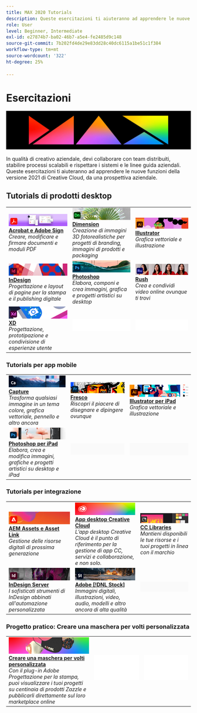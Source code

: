 ```yaml
---
title: MAX 2020 Tutorials
description: Queste esercitazioni ti aiuteranno ad apprendere le nuove funzioni della versione 2021 di Creative Cloud, da una prospettiva aziendale
role: User
level: Beginner, Intermediate
exl-id: e27874b7-ba02-46b7-a5e4-fe2485d9c148
source-git-commit: 7b202fd4de29e83dd28c40dc6115a1be51c1f384
workflow-type: tm+mt
source-wordcount: '322'
ht-degree: 25%

---
```


# Esercitazioni

![Immagine Eroica Max 2020](../assets/MAX.jpg)

In qualità di creativo aziendale, devi collaborare con team distribuiti, stabilire processi scalabili e rispettare i sistemi e le linee guida aziendali. Queste esercitazioni ti aiuteranno ad apprendere le nuove funzioni della versione 2021 di Creative Cloud, da una prospettiva aziendale.

## Tutorials di prodotti desktop

<table style="table-layout:fixed">
<tr>
 <td>
    <a href="acrobat-sign.md">
      <img alt="Acrobat e Adobe Sign" src="../assets/DC.jpg" />
    </a>
    <div>
    <a href="acrobat-sign.md"><strong>Acrobat e Adobe Sign</strong></a>
    </div>
    <em>Creare, modificare e firmare documenti e moduli PDF</em>
    <br>
  </td>
  <td>
    <a href="dimension.md">
      <img alt="Dimension" src="../assets/Dimenio.jpg" />
    </a>
    <div>
    <a href="dimension.md"><strong>Dimension</strong></a>
    </div>
    <em>Creazione di immagini 3D fotorealistiche per progetti di branding, immagini di prodotti e packaging</em>
    <br>
  </td>
  <td>
    <a href="illustrator.md">
      <img alt="Illustrator" src="../assets/Illustrator.jpg" />
    </a>
    <div>
    <a href="illustrator.md"><strong>Illustrator</strong></a>
    </div>
    <em>Grafica vettoriale e illustrazione</em>
    <br>
  </td>
</tr>
<tr>
 <td>
    <a href="indesign.md">
      <img alt="InDesign" src="../assets/InDesign.jpg" />
    </a>
    <div>
    <a href="indesign.md"><strong>InDesign</strong></a>
    </div>
    <em>Progettazione e layout di pagine per la stampa e il publishing digitale</em>
    <br>
  </td>
  <td>
    <a href="photoshop.md">
      <img alt="Photoshop" src="../assets/Photoshop.jpg" />
    </a>
    <div>
    <a href="photoshop.md"><strong>Photoshop</strong></a>
    </div>
    <em>Elabora, componi e crea immagini, grafica e progetti artistici su desktop</em>
    <br>
  </td>
  <td>
    <a href="rush.md">
      <img alt="Rush" src="../assets/Rush.jpg" />
    </a>
    <div>
    <a href="rush.md"><strong>Rush</strong></a>
    </div>
    <em>Crea e condividi video online ovunque ti trovi</em>
    <br>
  </td>
</tr>
<tr>
 <td>
    <a href="xd.md">
      <img alt="XD" src="../assets/XD.jpg" />
    </a>
    <div>
    <a href="xd.md"><strong>XD</strong></a>
    </div>
    <em>Progettazione, prototipazione e condivisione di esperienze utente</em>
    <br>
  </td>
  <td>
    <img alt="Spaziatore" src="../assets/WhiteBanner_Spacer.png" />
    <div>
    <br>
  </td>
  <td>
    <img alt="Spaziatore" src="../assets/WhiteBanner_Spacer.png" />
    <div>
    <br>
  </td>
</tr>
</table>

### Tutorials per app mobile

<table style="table-layout:fixed">
<tr>
 <td>
    <a href="capture.md">
      <img alt="Capture" src="../assets/Capture.jpg" />
    </a>
    <div>
    <a href="capture.md"><strong>Capture</strong></a>
    </div>
    <em>Trasforma qualsiasi immagine in un tema colore, grafica vettoriale, pennello e altro ancora</em>
    <br>
  </td>
  <td>
    <a href="fresco.md">
      <img alt="Fresco" src="../assets/Fresco.jpg" />
    </a>
    <div>
    <a href="fresco.md"><strong>Fresco</strong></a>
    </div>
    <em>Riscopri il piacere di disegnare e dipingere ovunque</em>
    <br>
  </td>
  <td>
    <a href="illustratoripad.md">
      <img alt="Illustrator per iPad" src="../assets/AIoniPad.jpg" />
    </a>
    <div>
    <a href="illustratoripad.md"><strong>Illustrator per iPad</strong></a>
    </div>
    <em>Grafica vettoriale e illustrazione</em>
    <br>
  </td>
</tr>
<tr>
 <td>
    <a href="photoshopipad.md">
      <img alt="Photoshop per iPad" src="../assets/PSoniPad.jpg" />
    </a>
    <div>
    <a href="photoshopipad.md"><strong>Photoshop per iPad</strong></a>
    </div>
    <em>Elabora, crea e modifica immagini, grafiche e progetti artistici su desktop e iPad</em>
    <br>
  </td>
  <td>
    <img alt="Spaziatore" src="../assets/GrayBanner_Spacer.png" />
    <div>
    <br>
  </td>
  <td>
    <img alt="Spaziatore" src="../assets/GrayBanner_Spacer.png" />
    <div>
    <br>
  </td>
</tr>
</table>

### Tutorials per integrazione

<table style="table-layout:fixed">
<tr>
 <td>
    <a href="aem.md">
      <img alt="AEM Assets e Asset Link" src="../assets/AEM.jpg" />
    </a>
    <div>
    <a href="aem.md"><strong>AEM Assets e Asset Link</strong></a>
    </div>
    <em>Gestione delle risorse digitali di prossima generazione</em>
    <br>
  </td>
  <td>
    <a href="creativeclouddesktopapp.md">
      <img alt="App desktop Creative Cloud" src="../assets/CCDA.jpg" />
    </a>
    <div>
    <a href="creativeclouddesktopapp.md"><strong>App desktop Creative Cloud</strong></a>
    </div>
    <em>L’app desktop Creative Cloud è il punto di riferimento per la gestione di app CC, servizi e collaborazione, e non solo.</em>
    <br>
  </td>
  <td>
    <a href="cclibraries.md">
      <img alt="CC Libraries" src="../assets/CCLibs.jpg" />
    </a>
    <div>
    <a href="cclibraries.md"><strong>CC Libraries</strong></a>
    </div>
    <em>Mantieni disponibili le tue risorse e i tuoi progetti in linea con il marchio</em>
    <br>
  </td>
</tr>
<tr>
<td>
    <a href="indesignserver.md">
      <img alt="InDesign Server" src="../assets/InDesignServer.jpg" />
    </a>
    <div>
    <a href="indesignserver.md"><strong>InDesign Server</strong></a>
    </div>
    <em>I sofisticati strumenti di InDesign abbinati all'automazione personalizzata</em>
    <br>
  </td>
 <td>
    <a href="stock.md">
      <img alt="Adobe Stock" src="../assets/Stock.jpg" />
    </a>
    <div>
    <a href="stock.md"><strong>Adobe [!DNL Stock]</strong></a>
    </div>
    <em>Immagini digitali, illustrazioni, video, audio, modelli e altro ancora di alta qualità</em>
    <br>
  </td>
  <td>
    <img alt="Spaziatore" src="../assets/GrayBanner_Spacer.png" />
    <div>
    <br>
  </td>
</tr>
</table>

### Progetto pratico: Creare una maschera per volti personalizzata

<table style="table-layout:fixed">
<tr>
 <td>
    <a href="handsonproject.md">
      <img alt="Creare una maschera per volti personalizzata" src="../assets/faceMaskSplash.jpg" />
    </a>
    <div>
    <a href="handsonproject.md"><strong>Creare una maschera per volti personalizzata</strong></a>
    </div>
    <em>Con il plug-in Adobe Progettazione per la stampa, puoi visualizzare i tuoi progetti su centinaia di prodotti Zazzle e pubblicarli direttamente sul loro marketplace online</em>
    <br>
  </td>
  <td>
    <img alt="Spaziatore" src="../assets/Whitespacer.png" />
    <div>
    <br>
  </td>
  <td>
    <img alt="Spaziatore" src="../assets/Whitespacer.png" />
    <div>
    <br>
  </td>
</tr>
</table>
